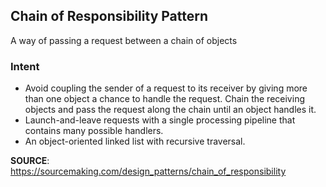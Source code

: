 ## Chain of Responsibility Pattern
A way of passing a request between a chain of objects

### Intent
- Avoid coupling the sender of a request to its receiver by giving more than one object a chance to handle the request. Chain the receiving objects and pass the request along the chain until an object handles it.
- Launch-and-leave requests with a single processing pipeline that contains many possible handlers.
- An object-oriented linked list with recursive traversal.

**SOURCE**: https://sourcemaking.com/design_patterns/chain_of_responsibility

